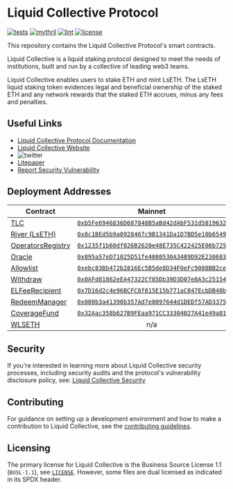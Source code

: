 # Liquid Collective Protocol

[![tests](https://github.com/liquid-collective/liquid-collective-protocol/actions/workflows/Tests.yaml/badge.svg)](https://github.com/liquid-collective/liquid-collective-protocol/actions/workflows/Tests.yaml)
[![mythril](https://github.com/liquid-collective/liquid-collective-protocol/actions/workflows/Mythril.yaml/badge.svg)](https://github.com/liquid-collective/liquid-collective-protocol/actions/workflows/Mythril.yaml)
[![lint](https://github.com/liquid-collective/liquid-collective-protocol/actions/workflows/Lint.yaml/badge.svg)](https://github.com/liquid-collective/liquid-collective-protocol/actions/workflows/Lint.yaml)
[![license](https://img.shields.io/badge/license-busl--1.1-blue.svg)](./LICENSE)

This repository contains the Liquid Collective Protocol's smart contracts.

Liquid Collective is a liquid staking protocol designed to meet the needs of institutions, built and run by a collective of leading web3 teams.

Liquid Collective enables users to stake ETH and mint LsETH. The LsETH liquid staking token evidences legal and beneficial ownership of the staked ETH and any network rewards that the staked ETH accrues, minus any fees and penalties. 

## Useful Links

- [Liquid Collective Protocol Documentation](https://docs.liquidcollective.io/)
- [Liquid Collective Website](https://liquidcollective.io)
- ![twitter](https://img.shields.io/twitter/follow/liquid_col?style=social)
- [Litepaper](https://liquidcollective.io/litepaper/)
- [Report Security Vulnerability](https://github.com/liquid-collective/security)

## Deployment Addresses

| Contract                                                                                                                               |                                                         Mainnet                                                         |                                                             Goerli                                                             |
|----------------------------------------------------------------------------------------------------------------------------------------|:-----------------------------------------------------------------------------------------------------------------------:|:------------------------------------------------------------------------------------------------------------------------------:|
| [TLC](https://github.com/liquid-collective/liquid-collective-protocol/blob/main/contracts/src/TLC.1.sol)                               | [`0xb5Fe6946836D687848B5aBd42dAbF531d5819632`](https://etherscan.io/address/0xb5Fe6946836D687848B5aBd42dAbF531d5819632) | [`0xb2f102b87022bf5a64e012b39FF25a404102e301`](https://goerli.etherscan.io/address/0xb2f102b87022bf5a64e012b39FF25a404102e301) |
| [River (LsETH)](https://github.com/liquid-collective/liquid-collective-protocol/blob/main/contracts/src/River.1.sol)                 | [`0x8c1BEd5b9a0928467c9B1341Da1D7BD5e10b6549`](https://etherscan.io/address/0x8c1BEd5b9a0928467c9B1341Da1D7BD5e10b6549) | [`0x3ecCAdA3e11c1Cc3e9B5a53176A67cc3ABDD3E46`](https://goerli.etherscan.io/address/0x3ecCAdA3e11c1Cc3e9B5a53176A67cc3ABDD3E46) |
| [OperatorsRegistry](https://github.com/liquid-collective/liquid-collective-protocol/blob/main/contracts/src/OperatorsRegistry.1.sol) | [`0x1235f1b60df026B2620e48E735C422425E06b725`](https://etherscan.io/address/0x1235f1b60df026B2620e48E735C422425E06b725) | [`0xf06BEd337f29CB856b072dc8d57A2c22FB2eC2CB`](https://goerli.etherscan.io/address/0xf06BEd337f29CB856b072dc8d57A2c22FB2eC2CB) |
| [Oracle](https://github.com/liquid-collective/liquid-collective-protocol/blob/main/contracts/src/Oracle.1.sol)                       | [`0x895a57eD71025D51fe4080530A3489D92E230683`](https://etherscan.io/address/0x895a57eD71025D51fe4080530A3489D92E230683) | [`0x088050c58ae0F447d52674Ac58e20DD2FB68E2da`](https://goerli.etherscan.io/address/0x088050c58ae0F447d52674Ac58e20DD2FB68E2da) |
| [Allowlist](https://github.com/liquid-collective/liquid-collective-protocol/blob/main/contracts/src/Allowlist.1.sol)                 | [`0xebc83Bb472b2816Ec5B5de8D34F0eFc9088BB2ce`](https://etherscan.io/address/0xebc83Bb472b2816Ec5B5de8D34F0eFc9088BB2ce) | [`0xe7B74d98D46A8e0979B0342172A3A4890F852558`](https://goerli.etherscan.io/address/0xe7B74d98D46A8e0979B0342172A3A4890F852558) |
| [Withdraw](https://github.com/liquid-collective/liquid-collective-protocol/blob/main/contracts/src/Withdraw.1.sol)                   | [`0x0AFd81862eEA47322Cf85Db39D3D07e8A3c25154`](https://etherscan.io/address/0x0AFd81862eEA47322Cf85Db39D3D07e8A3c25154) | [`0x40a369DD92f043A6782F4d071f9D2ba22b4Ea14d`](https://goerli.etherscan.io/address/0x40a369DD92f043A6782F4d071f9D2ba22b4Ea14d) |
| [ELFeeRecipient](https://github.com/liquid-collective/liquid-collective-protocol/blob/main/contracts/src/ELFeeRecipient.1.sol)       | [`0x7D16d2c4e96BCFC8f815E15b771aC847EcbDB48b`](https://etherscan.io/address/0x7D16d2c4e96BCFC8f815E15b771aC847EcbDB48b) | [`0x5654f8dFFE80ca9Fa270540C44F230CEeB0EA3bB`](https://goerli.etherscan.io/address/0x5654f8dFFE80ca9Fa270540C44F230CEeB0EA3bB) |
| [RedeemManager](https://github.com/liquid-collective/liquid-collective-protocol/blob/main/contracts/src/RedeemManager.1.sol)         | [`0x080b3a41390b357Ad7e8097644d1DEDf57AD3375`](https://etherscan.io/address/0x080b3a41390b357Ad7e8097644d1DEDf57AD3375) | [`0x0693875efbf04ddad955c04332ba3324472df980`](https://goerli.etherscan.io/address/0x0693875efbf04ddad955c04332ba3324472df980) |
| [CoverageFund](https://github.com/liquid-collective/liquid-collective-protocol/blob/main/contracts/src/RedeemManager.1.sol)         | [`0x32Aac358b627B9FEaa971CC33304027A41e49a81`](https://etherscan.io/address/0x32Aac358b627B9FEaa971CC33304027A41e49a81) | [`0x8dBCc38c2A822Cbb5608a2e513C5DE07c6eC609D`](https://goerli.etherscan.io/address/0x8dBCc38c2A822Cbb5608a2e513C5DE07c6eC609D) |
| [WLSETH](https://github.com/liquid-collective/liquid-collective-protocol/blob/main/contracts/src/WLSETH.1.sol)                       |                                                           n/a                                                           | [`0x39dca666d863f9a5fcd0f54aedc38583ab1478bc`](https://goerli.etherscan.io/address/0x39dca666d863f9a5fcd0f54aedc38583ab1478bc) |


## Security

If you're interested in learning more about Liquid Collective security processes, including security audits and the protocol's vulnerability disclosure policy, see: [Liquid Collective Security](https://github.com/liquid-collective/security)

## Contributing

For guidance on setting up a development environment and how to make a contribution to Liquid Collective, see the [contributing guidelines](./CONTRIBUTING.md).

## Licensing

The primary license for Liquid Collective is the Business Source License 1.1 (`BUSL-1.1`), see [`LICENSE`](./LICENSE). However, some files are dual licensed as indicated in its SPDX header.
